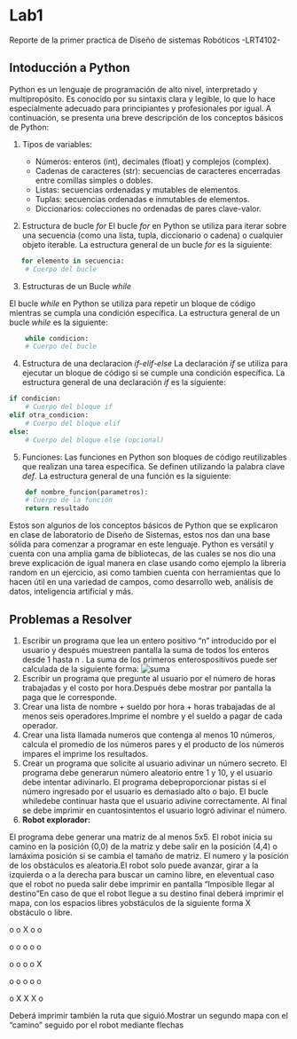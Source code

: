 # Lab1
Reporte de la primer practica de Diseño de sistemas Robóticos -LRT4102-

## Intoducción a Python

Python es un lenguaje de programación de alto nivel, interpretado y multipropósito. Es conocido por su sintaxis clara y legible, lo que lo hace especialmente adecuado para principiantes y profesionales por igual. A continuación, se presenta una breve descripción de los conceptos básicos de Python:
1. Tipos de variables:
   
   * Números: enteros (int), decimales (float) y complejos (complex).
   * Cadenas de caracteres (str): secuencias de caracteres encerradas entre comillas simples o dobles.
   * Listas: secuencias ordenadas y mutables de elementos.
   * Tuplas: secuencias ordenadas e inmutables de elementos.
   * Diccionarios: colecciones no ordenadas de pares clave-valor.

3. Estructura de bucle *for*
El bucle *for* en Python se utiliza para iterar sobre una secuencia (como una lista, tupla, diccionario o cadena) o cualquier objeto iterable. La estructura general de un bucle *for* es la siguiente:

```python
   for elemento in secuencia:
    # Cuerpo del bucle
```

3.  Estructuras de un Bucle *while*

El bucle *while* en Python se utiliza para repetir un bloque de código mientras se cumpla una condición específica. La estructura general de un bucle *while* es la siguiente:

```python
    while condicion:
    # Cuerpo del bucle
```

4. Estructura de una declaracion *if-elif-else*
La declaración *if* se utiliza para ejecutar un bloque de código si se cumple una condición específica. La estructura general de una declaración *if* es la siguiente:

```python
if condicion:
    # Cuerpo del bloque if
elif otra_condicion:
    # Cuerpo del bloque elif
else:
    # Cuerpo del bloque else (opcional)
```

5. Funciones:
Las funciones en Python son bloques de código reutilizables que realizan una tarea específica. Se definen utilizando la palabra clave *def*. La estructura general de una función es la siguiente:
```python
    def nombre_funcion(parametros):
    # Cuerpo de la función
    return resultado
```

Estos son algunos de los conceptos básicos de Python que se explicaron en clase de laboratorio de Diseño de Sistemas, estos nos dan una base sólida para comenzar a programar en este lenguaje. Python es versátil y cuenta con una amplia gama de bibliotecas, de las cuales se nos dio una breve explicación de igual manera en clase usando como ejemplo la libreria random en un ejercicio, asi como tambien cuenta con herramientas que lo hacen útil en una variedad de campos, como desarrollo web, análisis de datos, inteligencia artificial y más.

## Problemas a Resolver

1. Escribir un programa que lea un entero positivo “n” introducido por el usuario y después muestreen pantalla la suma de todos los enteros desde 1 hasta n . La suma de los primeros enterospositivos puede ser calculada de la siguiente forma:
   ![suma](https://github.com/andre261220/Lab1/assets/132303647/9d4b63ea-3d91-49ce-9749-6a20d85a2a8d)
2. Escribir un programa que pregunte al usuario por el número de horas trabajadas y el costo por hora.Después debe mostrar por pantalla la paga que le corresponde.
3. Crear una lista de nombre + sueldo por hora + horas trabajadas de al menos seis operadores.Imprime el nombre y el sueldo a pagar de cada operador.
4. Crear una lista llamada numeros que contenga al menos 10 números, calcula el promedio de los números pares y el producto de los números impares eI imprime los resultados.
5. Crear un programa que solicite al usuario adivinar un número secreto. El programa debe generarun número aleatorio entre 1 y 10, y el usuario debe intentar adivinarlo. El programa debeproporcionar pistas si el número ingresado por el usuario es demasiado alto o bajo. El bucle whiledebe continuar hasta que el usuario adivine correctamente. Al final se debe imprimir en cuantosintentos el usuario logró adivinar el número.
6. **Robot explorador:**
   
El programa debe generar una matriz de al menos 5x5. El robot inicia su camino en la posición (0,0) de la matriz y debe salir en la posición (4,4) o lamáxima posición si se cambia el tamaño de matriz. El numero y la posición de los obstáculos es aleatoria.El robot solo puede avanzar, girar a la izquierda o a la derecha para buscar un camino libre, en eleventual caso que el robot no pueda salir debe imprimir en pantalla “Imposible llegar al destino”En caso de que el robot llegue a su destino final deberá imprimir el mapa, con los espacios libres yobstáculos de la siguiente forma X obstáculo o libre.

o o X o o

o o o o o

o o o o X

o o o o o

o X X X o

Deberá imprimir también la ruta que siguió.Mostrar un segundo mapa con el “camino” seguido por el robot mediante flechas


